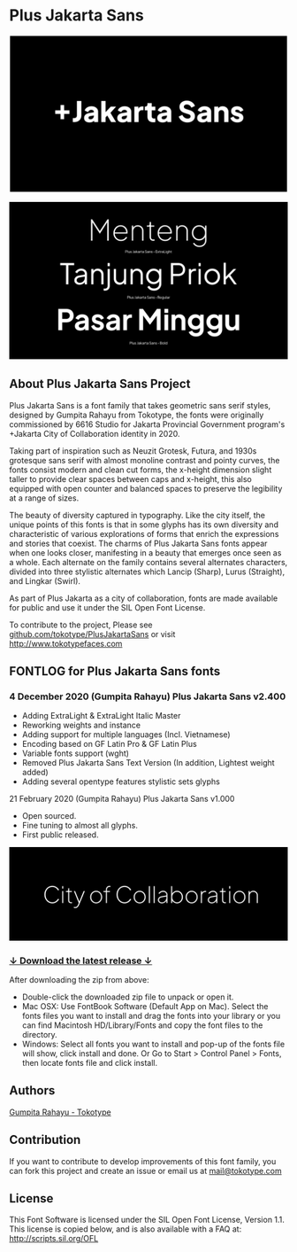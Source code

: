 # Plus Jakarta Sans

![/documentation/img/plusjakartasans.png](/documentation/img/plusjakartasans.png)

![/documentation/img/plusjakartasans-alt.gif](/documentation/img/plusjakartasans-alt.gif)

## About Plus Jakarta Sans Project

Plus Jakarta Sans is a font family that takes geometric sans serif styles, designed by Gumpita Rahayu from Tokotype, the fonts were originally commissioned by 6616 Studio for Jakarta Provincial Government program's +Jakarta City of Collaboration identity in 2020.

Taking part of inspiration such as Neuzit Grotesk, Futura, and 1930s grotesque sans serif with almost monoline contrast and pointy curves, the fonts consist modern and clean cut forms, the x-height dimension slight taller to provide clear spaces between caps and x-height, this also equipped with open counter and balanced spaces to preserve the legibility at a range of sizes.

The beauty of diversity captured in typography. Like the city itself, the unique points of this fonts is that in some glyphs has its own diversity and characteristic of various explorations of forms that enrich the expressions and stories that coexist. The charms of Plus Jakarta Sans fonts appear when one looks closer, manifesting in a beauty that emerges once seen as a whole. Each alternate on the family contains several alternates characters, divided into three stylistic alternates which Lancip (Sharp), Lurus (Straight), and Lingkar (Swirl).

As part of Plus Jakarta as a city of collaboration, fonts are made available for public and use it under the SIL Open Font License.

To contribute to the project, Please see <a href="https://github.com/tokotype/PlusJakartaSans">github.com/tokotype/PlusJakartaSans</a> or visit http://www.tokotypefaces.com

## FONTLOG for Plus Jakarta Sans fonts

### **4 December 2020 (Gumpita Rahayu) Plus Jakarta Sans v2.400**

- Adding ExtraLight & ExtraLight Italic Master
- Reworking weights and instance
- Adding support for multiple languages (Incl. Vietnamese)
- Encoding based on GF Latin Pro & GF Latin Plus
- Variable fonts support (wght)
- Removed Plus Jakarta Sans Text Version (In addition, Lightest weight added)
- Adding several opentype features stylistic sets glyphs

21 February 2020 (Gumpita Rahayu) Plus Jakarta Sans v1.000

- Open sourced.
- Fine tuning to almost all glyphs.
- First public released.

![/documentation/img/plusjakartasans.gif](/documentation/img/plusjakartasans.gif)


### [↓ Download the latest release ↓](https://github.com/tokotype/plusjakartasans/releases/latest)

After downloading the zip from above:

- Double-click the downloaded zip file to unpack or open it.
- Mac OSX: Use FontBook Software (Default App on Mac). Select the fonts files you want to install and drag the fonts into your library or you can find Macintosh HD/Library/Fonts and copy the font files to the directory.
- Windows: Select all fonts you want to install and pop-up of the fonts file will show, click install and done. Or Go to Start > Control Panel > Fonts, then locate fonts file and click install.

## Authors
[Gumpita Rahayu - Tokotype](https://www.tokotype.com)

## Contribution

If you want to contribute to develop improvements of this font family, you can fork this project and create an issue or email us at mail@tokotype.com

## License
This Font Software is licensed under the SIL Open Font License, Version 1.1.
This license is copied below, and is also available with a FAQ at:
http://scripts.sil.org/OFL
